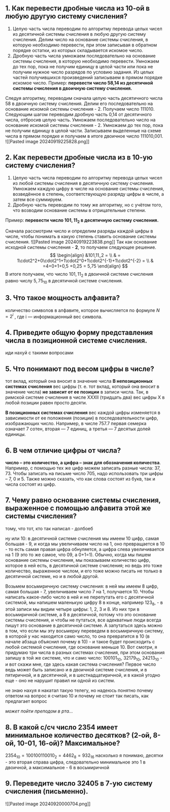 ## 1. Как перевести дробные числа из 10-ой в любую другую систему счисления?
1. Целую часть числа переводим по алгоритму перевода целых чисел из десятичной системы счисления в любую другую систему счисления. Делим число на основание системы счисления, в которую необходимо перевести, при этом записывая в обратном порядке остатки, из которых складывается искомое число.
2. Дробную часть числа умножаем последовательно на основание системы счисления, в которую необходимо перевести. Умножаем до тех пор, пока не получим единицу в целой части или пока не получим нужное число разрядов по условию задания. Из целых частей получившихся произведений записываем в прямом порядке искомое число.
Пример:
**перевести число 58,14 из десятичной системы счисления в двоичную систему счисления.**

Следуя алгоритму, переводим сначала целую часть десятичного числа 58 в двоичную систему счисления. Делим его последовательно на основание искомой системы счисления - 2. Получаем число 111010. Следующим шагом переводим дробную часть 0,14 от десятичного числа, отбросив целую часть. Умножаем последовательно число на основание искомой системы счисления - 2. Умножаем до тех пор, пока не получим единицу в целой части. Записываем выделенные на схеме числа в прямом порядке и получаем в итоге двоичное число 111010,001.
![[Pasted image 20240919225828.png]]
## 2. Как перевести дробные числа из в 10-ую систему счисления?
1. Целую часть числа переводим по алгоритму перевода целых чисел из любой системы счисления в десятичную систему счисления. Умножаем каждую цифру в числе на основание системы счисления, возведённое в степень, соответствующую разряду цифры в числе, а затем все суммируем. 
2. Дробную часть переводим по тому же алгоритму, но с учётом того, что возводим основание системы в отрицательные степени.

Пример:
**перевести число $\pmb{101,11_2}$ в десятичную систему счисления.**

Сначала рассмотрим число и определим разряды каждой цифры в числе, чтобы понимать в какую степень
ставить основание системы счисления.
![[Pasted image 20240919223838.png]]
Так как основание исходной системы счисления - **2**, то получаем следующее решение.
$$ \begin{align}
&101,11_2 = \\
& = 1\cdot2^2+0\cdot2^1+1\cdot2^0+1\cdot2^{-1}+1\cdot2^{-2} = \\
& =4+0+1+0,5 +0,25 = 5,75
\end{align} $$
В итоге получаем, что число $101,11_2$ в двоичной системе счисления равно числу $5,75_{10}$ в десятичной системе
счисления.
## 3. Что такое мощность алфавита?
количество символов в алфавите, которое вычисляется по формуле $N = 2^i$ , где i — информационный вес символа.
## 4. Приведите общую форму представления числа в позиционной системе счисления.
иди нахуй с такими вопросами
## 5. Что понимают под весом цифры в числе?
тот вклад, который она вносит в значение числа
**В непозиционных системах счисления** вес цифры (т. е. тот вклад, который она вносит в значение числа) **не зависит от ее позиции** в записи числа. Так, в римской системе счисления в числе ХХХII (тридцать два) вес цифры Х в любой позиции равен просто десяти.

**В позиционных системах счисления** вес каждой цифры изменяется в зависимости от ее положения (позиции) в последовательности цифр, изображающих число. Например, в числе 757.7 первая семерка означает 7 сотен, вторая — 7 единиц, а третья — 7 десятых долей единицы.
## 6. В чем отличие цифры от числа?
**число – это количество, а цифра – знак для обозначения количества**. Например, с помощью тех же цифр можем записать разные числа: 37, 73. Чтобы записать на письме число 705, надо использовать три цифры – 7, 0 и 5. Также можно сказать, что как слова состоят из букв, так и числа состоят из цифр.
## 7. Чему равно основание системы счисления, выраженное с помощью алфавита этой же системы счисления?
тому, что тот, кто так написал - долбоеб

ну или 10: в десятичной системе счисления мы имеем 10 цифр, самая большая - 9, и когда мы увеличиваем число на 1, оно превращается в 10 - то есть самая правая цифра обнуляется, а цифра слева увеличивается на 1 (9 это то же самое, что 09, а 0+1=1). Обычно, когда мы пишем основание системы счисления, мы показываем количество цифр, которое в ней есть, в десятичной системе счисления; но ведь это тоже количество, выраженное числом, и его тоже можно писать не только в десятичной системе, но и в любой другой. 

Возьмем восьмиричную систему счисления: в ней мы имеем 8 цифр, самая большая - 7, увеличиваем число 7 на 1, получается 10. Чтобы написать какое-либо число в ней и не перепутать его с десятичной системой, мы напишем маленькую цифру 8 в конце, например $123_8$, - в этой записи мы видим четыре цифры: 1, 2, 3 и 8. Из них три в восьмиричной системе, а 8 в десятичной, потому что это основание системы счисления, и чтобы не путаться, все адекватные люди всегда пишут это основание в десятичной системе. А запутаться здесь можно в том, что если мы эту восьмерку переведем в восьмиричную систему, в которой у нас находится само число, то она превратится в 10 (в начале абзаца объяснил почему в 10) - и такое будет происходить с любой системой счисления, где основание меньше 10. Вот смотри, я придумаю три числа в разных системах счисления, при этом основания запишу в той же системе, что и само число: $100101_{10},\ 32179_{10},\ 24213_{10}$ - и вот скажи мне, где здесь какая система счисления? Первое число ведь может быть записано и в двоичной системе счисления, и в пятиричной, и в десятичной, и в шестнадцатиричной, и в какой угодно еще - оно не нарушит правил ни одной из систем.

не знаю нахуя я накатал такую телегу, но надеюсь понятно почему ответом на вопрос я считаю 10 и почему не стоит так писать, как предлагает вопрос

*может пойти преподом в рта...*
## 8. В какой с/сч число 2354 имеет минимальное количество десятков? (2-ой, 8-ой, 10-01, 16-ой)? Максимальное?
$2354_{10} = 100100110010_2 = 4462_8 = 932_{16}$
насколько я понимаю, десятки - это вторая справа цифра, следовательно минимальное это 1 в двоичной, а максимальное - 6 в восьмиричной
## 9. Переведите число 32405 в 7-ую систему счисления (письменно).
![[Pasted image 20240920000704.png]]